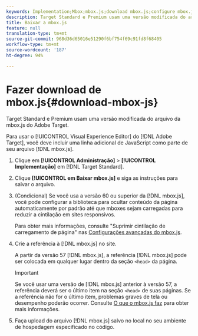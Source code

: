 ```yaml
---
keywords: Implementation;Mbox;mbox.js;download mbox.js;configure mbox.js
description: Target Standard e Premium usam uma versão modificada do arquivo da mbox.js do Adobe Target.
title: Baixar a mbox.js
feature: null
translation-type: tm+mt
source-git-commit: 968d36d65016e51290f6bf754f69c91fd8f68405
workflow-type: tm+mt
source-wordcount: '187'
ht-degree: 94%

---
```



# Fazer download de mbox.js{#download-mbox-js}

Target Standard e Premium usam uma versão modificada do arquivo da mbox.js do Adobe Target.

Para usar o [!UICONTROL Visual Experience Editor] do [!DNL Adobe Target], você deve incluir uma linha adicional de JavaScript como parte de seu arquivo [!DNL mbox.js].

1. Clique em **[!UICONTROL Administração]** > **[!UICONTROL Implementação]** em [!DNL Target Standard].
1. Clique **[!UICONTROL em Baixar mbox.js]** e siga as instruções para salvar o arquivo.
1. (Condicional) Se você usa a versão 60 ou superior da [!DNL mbox.js], você pode configurar a biblioteca para ocultar conteúdo da página automaticamente por padrão até que mboxes sejam carregadas para reduzir a cintilação em sites responsivos.

   Para obter mais informações, consulte &quot;Suprimir cintilação de carregamento de página&quot; nas [Configurações avançadas do mbox.js](/help/c-implementing-target/c-implementing-target-for-client-side-web/t-mbox-download/advanced-mboxjs-settings.md#reference_A9C8DAC6DF7743EDBCF1D71F8F20843C).

1. Crie a referência à [!DNL mbox.js] no site.

   A partir da versão 57 [!DNL mbox.js], a referência [!DNL mbox.js] pode ser colocada em qualquer lugar dentro da seção `<head>` da página.

   >[!IMPORTANT]
   >
   >Se você usar uma versão de [!DNL mbox.js] anterior à versão 57, a referência deverá ser o último item na seção `<head>` de suas páginas. Se a referência não for o último item, problemas graves de tela ou desempenho poderão ocorrer. Consulte [O que o mbox.js faz](/help/c-implementing-target/c-implementing-target-for-client-side-web/t-mbox-download/mbox-technical.md) para obter mais informações.

1. Faça upload do arquivo [!DNL mbox.js] salvo no local no seu ambiente de hospedagem especificado no código.
